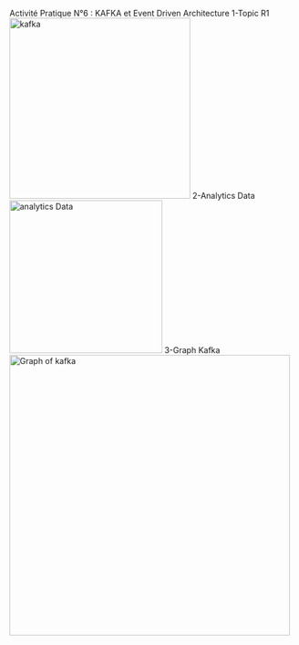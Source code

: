 Activité Pratique N°6 : KAFKA et Event Driven Architecture
1-Topic R1
<img width="317" alt="kafka" src="https://github.com/Anas0102/KAFKA-et-Event-Driven-Architecture/assets/134229306/a94c2c4a-79d2-4680-bf05-aee0ba6157af">
2-Analytics Data
<img width="268" alt="analytics Data" src="https://github.com/Anas0102/KAFKA-et-Event-Driven-Architecture/assets/134229306/aa057ec2-0b8b-4203-b81e-2b0be2b44f3f">
3-Graph Kafka
<img width="492" alt="Graph of kafka" src="https://github.com/Anas0102/KAFKA-et-Event-Driven-Architecture/assets/134229306/c9e3903a-4c53-4ba2-a149-73f7c2f98108">
